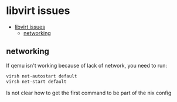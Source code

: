 # libvirt issues

- [libvirt issues](#libvirt-issues)
  - [networking](#networking)

## networking

If qemu isn't working because of lack of network, you need to run:

```bash
virsh net-autostart default
virsh net-start default
```

Is not clear how to get the first command to be part of the nix config

